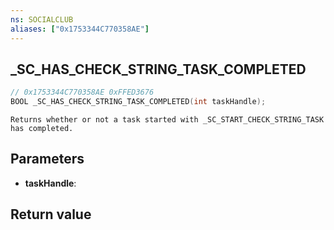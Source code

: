 ```yaml
---
ns: SOCIALCLUB
aliases: ["0x1753344C770358AE"]
---
```

## _SC_HAS_CHECK_STRING_TASK_COMPLETED

```c
// 0x1753344C770358AE 0xFFED3676
BOOL _SC_HAS_CHECK_STRING_TASK_COMPLETED(int taskHandle);
```

```
Returns whether or not a task started with _SC_START_CHECK_STRING_TASK has completed.  
```

## Parameters
* **taskHandle**: 

## Return value
